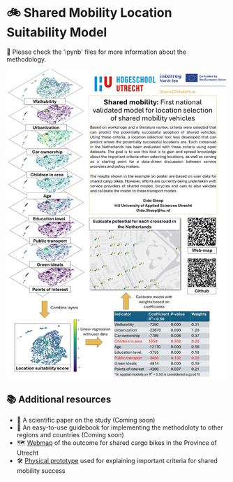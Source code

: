 # 🚲 Shared Mobility Location Suitability Model

📁 Please check the 'ipynb' files for more information about the methodology.

![alt text](https://github.com/GidoStoop/Shared-Mobility-Location-Suitability-Model/blob/master/poster_Shared-Mobility-Location-Suitability-Model.jpg "Poster")

## 📚 Additional resources

- 🧪 A scientific paper on the study (Coming soon)
- 📘 An easy-to-use guidebook for implementing the methodoloty to other regions and countries (Coming soon)
- 🗺️ [Webmap](https://webmap.hu.nl/en/app/location_tool_cargobike_provu) of the outcome for shared cargo bikes in the Province of Utrecht
- 🛠️ [Physical prototype](https://www.linkedin.com/posts/gido-stoop-99841820b_sharedmobility-gis-utrecht-activity-7294704729920598016-jvyC?utm_source=share&utm_medium=member_desktop&rcm=ACoAADVG7IQBYNYRn92vb1f9vSFmxLP6J1AynYo) used for explaining important criteria for shared mobility success
